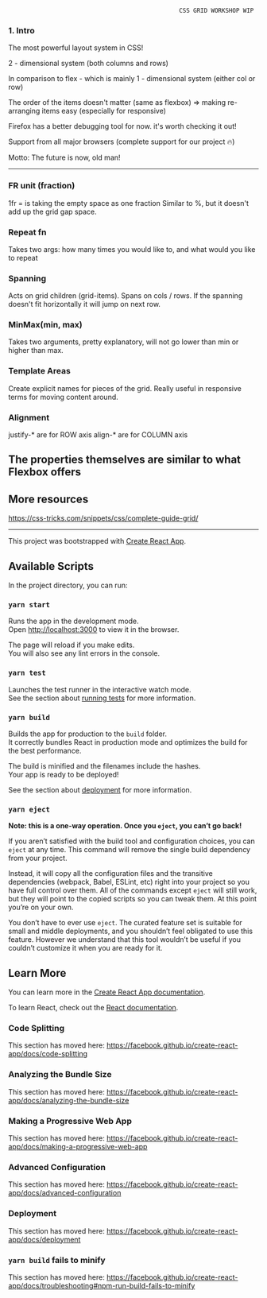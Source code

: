 



                                                    CSS GRID WORKSHOP WIP

### 1. Intro
The most powerful layout system in CSS! 

2 - dimensional system (both columns and rows)

In comparison to flex - which is mainly 1 - dimensional system (either col or row)

The order of the items doesn't matter (same as flexbox) => making re-arranging items easy (especially for responsive)

Firefox has a better debugging tool for now. it's worth checking it out!

Support from all major browsers (complete support for our project 🔥)


Motto: The future is now, old man! 

-----

### FR unit (fraction)
1fr = is taking the empty space as one fraction
Similar to %, but it doesn't add up the grid gap space.

### Repeat fn
Takes two args: how many times you would like to, and what would you like to repeat

### Spanning
Acts on grid children (grid-items). Spans on cols / rows. If the spanning doesn't fit horizontally it will jump on next row.

### MinMax(min, max)
Takes two arguments, pretty explanatory, will not go lower than min or higher than max.

### Template Areas
Create explicit names for pieces of the grid. Really useful in responsive terms for moving content around.

### Alignment
justify-* are for ROW axis
align-* are for COLUMN axis

The properties themselves are similar to what Flexbox offers
----- 

## More resources
https://css-tricks.com/snippets/css/complete-guide-grid/


---------------------------------------------------------------------------------------------------------------

This project was bootstrapped with [Create React App](https://github.com/facebook/create-react-app).

## Available Scripts

In the project directory, you can run:

### `yarn start`

Runs the app in the development mode.<br />
Open [http://localhost:3000](http://localhost:3000) to view it in the browser.

The page will reload if you make edits.<br />
You will also see any lint errors in the console.

### `yarn test`

Launches the test runner in the interactive watch mode.<br />
See the section about [running tests](https://facebook.github.io/create-react-app/docs/running-tests) for more information.

### `yarn build`

Builds the app for production to the `build` folder.<br />
It correctly bundles React in production mode and optimizes the build for the best performance.

The build is minified and the filenames include the hashes.<br />
Your app is ready to be deployed!

See the section about [deployment](https://facebook.github.io/create-react-app/docs/deployment) for more information.

### `yarn eject`

**Note: this is a one-way operation. Once you `eject`, you can’t go back!**

If you aren’t satisfied with the build tool and configuration choices, you can `eject` at any time. This command will remove the single build dependency from your project.

Instead, it will copy all the configuration files and the transitive dependencies (webpack, Babel, ESLint, etc) right into your project so you have full control over them. All of the commands except `eject` will still work, but they will point to the copied scripts so you can tweak them. At this point you’re on your own.

You don’t have to ever use `eject`. The curated feature set is suitable for small and middle deployments, and you shouldn’t feel obligated to use this feature. However we understand that this tool wouldn’t be useful if you couldn’t customize it when you are ready for it.

## Learn More

You can learn more in the [Create React App documentation](https://facebook.github.io/create-react-app/docs/getting-started).

To learn React, check out the [React documentation](https://reactjs.org/).

### Code Splitting

This section has moved here: https://facebook.github.io/create-react-app/docs/code-splitting

### Analyzing the Bundle Size

This section has moved here: https://facebook.github.io/create-react-app/docs/analyzing-the-bundle-size

### Making a Progressive Web App

This section has moved here: https://facebook.github.io/create-react-app/docs/making-a-progressive-web-app

### Advanced Configuration

This section has moved here: https://facebook.github.io/create-react-app/docs/advanced-configuration

### Deployment

This section has moved here: https://facebook.github.io/create-react-app/docs/deployment

### `yarn build` fails to minify

This section has moved here: https://facebook.github.io/create-react-app/docs/troubleshooting#npm-run-build-fails-to-minify
